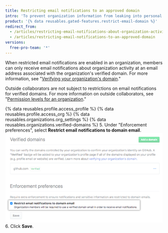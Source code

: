 ```yaml
---
title: Restricting email notifications to an approved domain
intro: 'To prevent organization information from leaking into personal accounts, organization owners can restrict email notifications about organization activity to a verified domain.'
product: '{% data reusables.gated-features.restrict-email-domain %}'
redirect_from:
  - /articles/restricting-email-notifications-about-organization-activity-to-an-approved-email-domain/
  - /articles/restricting-email-notifications-to-an-approved-domain
versions:
  free-pro-team: '*'
---
```


When restricted email notifications are enabled in an organization, members can only receive email notifications about organization activity at an email address associated with the organization's verified domain. For more information, see "[Verifying your organization's domain](/articles/verifying-your-organization-s-domain)."

Outside collaborators are not subject to restrictions on email notifications for verified domains. For more information on outside collaborators, see "[Permission levels for an organization](/github/setting-up-and-managing-organizations-and-teams/permission-levels-for-an-organization#outside-collaborators)."

{% data reusables.profile.access_profile %}
{% data reusables.profile.access_org %}
{% data reusables.organizations.org_settings %}
{% data reusables.organizations.verified-domains %}
5. Under "Enforcement preferences", select **Restrict email notifications to domain email**.
  ![Checkbox to restrict email notifications to verified domain emails](/assets/images/help/organizations/restrict-email-notifications-to-domain.png)
6. Click **Save**.
